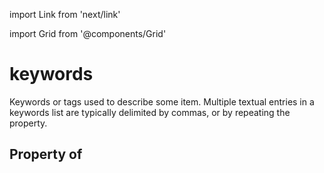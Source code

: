 import Link from 'next/link'
  
import Grid from '@components/Grid'

# keywords

Keywords or tags used to describe some item. Multiple textual entries in a keywords list are typically delimited by commas, or by repeating the property.

## Property of




